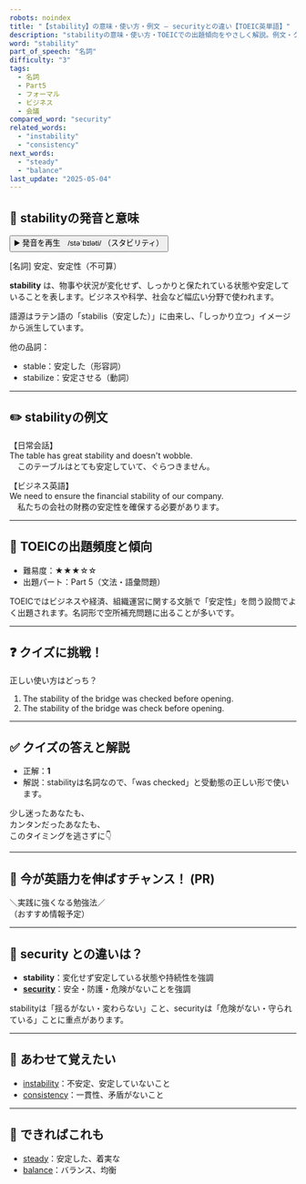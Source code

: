 ```yaml
---
robots: noindex
title: "【stability】の意味・使い方・例文 ― securityとの違い【TOEIC英単語】"
description: "stabilityの意味・使い方・TOEICでの出題傾向をやさしく解説。例文・クイズ付きでsecurityとの違いもわかりやすく学べます。"
word: "stability"
part_of_speech: "名詞"
difficulty: "3"
tags:
  - 名詞
  - Part5
  - フォーマル
  - ビジネス
  - 会議
compared_word: "security"
related_words:
  - "instability"
  - "consistency"
next_words:
  - "steady"
  - "balance"
last_update: "2025-05-04"
---
```


## 🔰 stabilityの発音と意味

<button class="play-audio" onclick="playTTS('stability')">
  <span class="play-audio-main">
    ▶️ 発音を再生　/stəˈbɪləti/
  </span>
  <span class="play-audio-sub">
    （スタビリティ）
  </span>
</button>

[名詞] 安定、安定性（不可算）

**stability** は、物事や状況が変化せず、しっかりと保たれている状態や安定していることを表します。ビジネスや科学、社会など幅広い分野で使われます。

語源はラテン語の「stabilis（安定した）」に由来し、「しっかり立つ」イメージから派生しています。

他の品詞：  
- stable：安定した（形容詞）
- stabilize：安定させる（動詞）

---

## ✏️ stabilityの例文

【日常会話】  
The table has great stability and doesn't wobble.  
　このテーブルはとても安定していて、ぐらつきません。

【ビジネス英語】  
We need to ensure the financial stability of our company.  
　私たちの会社の財務の安定性を確保する必要があります。

---

## 🎯 TOEICの出題頻度と傾向

- 難易度：★★★☆☆
- 出題パート：Part 5（文法・語彙問題）

TOEICではビジネスや経済、組織運営に関する文脈で「安定性」を問う設問でよく出題されます。名詞形で空所補充問題に出ることが多いです。

---

## ❓ クイズに挑戦！

正しい使い方はどっち？

1. The stability of the bridge was checked before opening.  
2. The stability of the bridge was check before opening.

---

## ✅ クイズの答えと解説

- 正解：**1**
- 解説：stabilityは名詞なので、「was checked」と受動態の正しい形で使います。

少し迷ったあなたも、  
カンタンだったあなたも、  
このタイミングを逃さずに👇️

---

## 🚀 今が英語力を伸ばすチャンス！ (PR)

<div class="info-center">
＼実践に強くなる勉強法／<br>  
（おすすめ情報予定）
</div>

---

## 🤔  security との違いは？

- **stability**：変化せず安定している状態や持続性を強調
- **[security](/security)**：安全・防護・危険がないことを強調

stabilityは「揺るがない・変わらない」こと、securityは「危険がない・守られている」ことに重点があります。

---

## 🧩 あわせて覚えたい

- [instability](/instability)：不安定、安定していないこと
- [consistency](/consistency)：一貫性、矛盾がないこと

---

## 📖 できればこれも

- [steady](/steady)：安定した、着実な
- [balance](/balance)：バランス、均衡

<!-- cvid: aid09_bid46 -->
